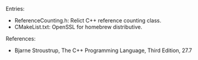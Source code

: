 Entries:
* ReferenceCounting.h: Relict C++ reference counting class.
* CMakeList.txt: OpenSSL for homebrew distributive.

References:
* Bjarne Stroustrup, The C++ Programming Language, Third Edition, 27.7
